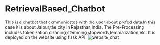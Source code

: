 # RetrievalBased_Chatbot
This is a chatbot that communicates with the user about prefed data.In this case it is about Jaipur,the city in Rajasthan,India.
The Pre-Processing includes tokenization,cleaning,stemming,stopwords,lemmatization,etc.
It is deployed on the website using flask API.
![website_chat](https://user-images.githubusercontent.com/75557089/160378406-ead7b172-3da7-40a1-9f19-57168225246f.png)
